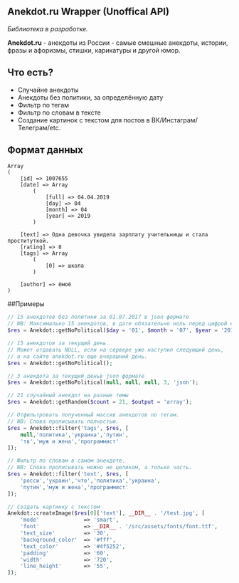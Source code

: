 ## Anekdot.ru Wrapper (Unoffical API)

*Библиотека в разработке.*

**Anekdot.ru** - анекдоты из России - самые смешные анекдоты, истории, фразы и афоризмы, стишки, карикатуры и другой юмор. 

## Что есть?
- Случайне анекдоты
- Анекдоты без политики, за определённую дату
- Фильтр по тегам
- Фильтр по словам в тексте
- Создание картинок с текстом для постов в ВК/Инстаграм/Телеграм/etc.

## Формат данных
    Array
    (
        [id] => 1007655
        [date] => Array
            (
                [full] => 04.04.2019
                [day] => 04
                [month] => 04
                [year] => 2019
            )
    
        [text] => Одна девочка увидела зарплату учительницы и стала проституткой.
        [rating] => 8
        [tags] => Array
            (
                [0] => школа
            )
    
        [author] => ёмоё
    )

##Примеры
```php
// 15 анекдотов без политики за 01.07.2017 в json формате
// NB: Максимально 15 анекдотов, в дате обязательно ноль перед цифрой если < 10.
$res = Anekdot::getNoPolitical($day = '01', $month = '07', $year = '2017', $count = 15, 'json');

// 15 анекдотов за текущий день.
// Может отдавать NULL, если на сервере уже наступил следующий день, 
// а на сайте anekdot.ru еще вчерашний день.
$res = Anekdot::getNoPolitical();

// 3 анекдота за текущий деньв json формате
$res = Anekdot::getNoPolitical(null, null, null, 3, 'json');

// 21 случайный анекдот на разные темы
$res = Anekdot::getRandom($count = 21, $output = 'array');

// Отфильтровать полученный массив анекдотов по тегам.
// NB: Слова прописывать полностью.
$res = Anekdot::filter('tags', $res, [
	null,'политика','украина','путин',
	'тв','муж и жена','программист'
]);

// Фильтр по словам в самом анекдоте.
// NB: Слова прописывать можно не целиком, а только часть.
$res = Anekdot::filter('text', $res, [
	'росси','украин','что','политика','украина',
	'путин','муж и жена','программист'
]);

// Создать картинку с текстом
Anekdot::createImage($res[0]['text'], __DIR__ . '/test.jpg', [
	'mode' 				=> 'smart',
	'font' 				=> __DIR__ . '/src/assets/fonts/font.ttf',
	'text_size' 		=> '30',
	'background_color' 	=> '#fff',
	'text_color' 		=> '#4f5252',
	'padding' 			=> '60',
	'width' 			=> '720',
	'line_height'		=> '55',
]);
```
